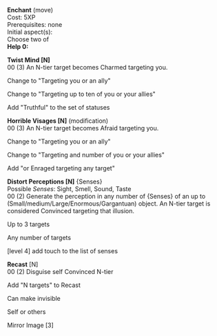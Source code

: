 **Enchant** (move)  
Cost: 5XP  
Prerequisites: none  
Initial aspect(s):  
Choose two of  
**Help 0:**
 
**Twist Mind [N]**  
00 (3) An N-tier target becomes Charmed targeting you.
   

Change to "Targeting you or an ally"
   

Change to "Targeting up to ten of you or your allies"
   

Add "Truthful" to the set of statuses
 
**Horrible Visages [N]** (modification)  
00 (3) An N-tier target becomes Afraid targeting you.
   

Change to "Targeting you or an ally"
   

Change to "Targeting and number of you or your allies"
   

Add "or Enraged targeting any target"
 
**Distort Perceptions [N]** {Senses}  
Possible _Senses_: Sight, Smell, Sound, Taste  
00 (2) Generate the perception in any number of {Senses} of an up to (Small/medium/Large/Enormous/Gargantuan) object. An N-tier target is considered Convinced targeting that illusion.
 
Up to 3 targets
 
Any number of targets
 
[level 4] add touch to the list of senses
 
**Recast** [N]  
00 (2) Disguise self Convinced N-tier
 
Add "N targets" to Recast
 
Can make invisible
 
Self or others
 
Mirror Image [3]